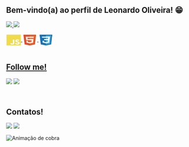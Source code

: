 ## Bem-vindo(a) ao perfil de Leonardo Oliveira! 😁

 <div>
   <a href="https://github.com/ILeonardo-Lima">
   <img height="180em" src="https://github-readme-stats.vercel.app/api?username=ILeonardo-Lima&show_icons=true&theme=tokyonight&include_all_commits=true&count_private=true"/>
   <img height="180em" src="https://github-readme-stats.vercel.app/api/top-langs/?username=ILeonardo-Lima&layout=compact&langs_count=6&theme=tokyonight"/>

</div>
<div style="display: inline_block"><br>
  <img align="center" alt="Js" height="30" width="40" src="https://raw.githubusercontent.com/devicons/devicon/master/icons/javascript/javascript-plain.svg ">
  <img align="center" alt="HTML" height="30" width="40" src="https://raw.githubusercontent.com/devicons/devicon/master/icons/html5/html5-original.svg ">
  <img align="center" alt="CSS" height="30" width="40" src="https://raw.githubusercontent.com/devicons/devicon/master/icons/css3/css3-original.svg ">
</div>
 
 <br>
 
   ## Follow me!
  
<div>
  
  <a href="https://instagram.com/ileo_lima" target="_blank"><img src="https://img.shields.io/badge/-Instagram-%23E4405F?style=for-the- badge&logo=instagram&logoColor=white" target="_blank"></a>
  <a href="https://web.facebook.com/leonardo.deoliveiralima.54" target="_blank"><img src="https://img.shields.io/badge/-Facebook-%230077B5?style=for-the- badge&logo=facebook&logoColor=white" target="_blank"></a>
  
 
 <br>
 
 ## Contatos!
 
 <a href="https://contate.me/leonardo.lima" target="_blank"><img src="https://img.shields.io/badge/-WhatsApp-%11E4405F?style=for-the- badge&logo=WhatsApp&logoColor=white" target="_blank"></a>
  <a href="mailto:leonardolimaoliveira5@gmail.com" target="_blank"><img src="https://img.shields.io/badge/-Gmail-%23E0090F?style=for-the- badge&logo=Gmail&logoColor=white" target="_blank"></a>
  
  ![Animação de cobra](https://github.com/ILeonardo-Lima/ILeonardo-Lima/Ola-Mundo/blob/output/github-contribution-grid-snake.svg)

</div>
